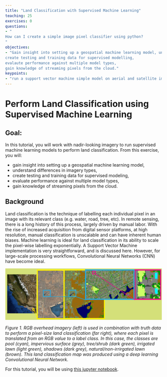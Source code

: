```yaml
---
title: "Land Classification with Supervised Machine Learning"
teaching: 25
exercises: 0
questions:
- "
How can I create a simple image pixel classifier using python?
"
objectives:
- "Gain insight into setting up a geospatial machine learning model, understand differences in imagery types,
create testing and training data for supervised modelling,
evalaute performance against multiple model types,
gain knowledge of streaming pixels from the cloud."
keypoints:
- "run a support vector machine simple model on aerial and satellite imagery streaming from the cloud."
---
```


# Perform Land Classification using Supervised Machine Learning

## Goal:

In this tutorial, you will work with nadir-looking imagery to run supervised machine learning models to perform land classification. From this exercise, you will:
* gain insight into setting up a geospatial machine learning model,
* understand differences in imagery types,
* create testing and training data for supervised modeling,
* evaluate performance against multiple model types,
* gain knowledge of streaming pixels from the cloud.

## Background

Land classification is the technique of labelling each individual pixel in an image with its relevant class (e.g. water, road, tree, etc). In remote sensing, there is a long history of this process, largely driven by manual labor. With the rise of increased acquisition from digital sensor platforms, at high resolution, manual classification is unscalable and can have inherent human biases. Machine learning is ideal for land classification in its ability to scale the pixel-wise labelling exponentially. A Support Vector Machine implementation is very straightforward, and is discussed here. However, for large-scale processing workflows, Convolutional Neural Networks (CNN) have become ideal.

![alt-text](../assets/img/lc.png "Logo Title Text 1")

<i> Figure 1. RGB overhead imagery (left) is used in combination with truth data to perform a pixel-size land classification (far right), where each pixel is translated from an RGB value to a label class. In this case, the classes are pool (cyan), impervious surface (grey), tree/shrub (dark green), irrigated lawn (light green), shadows (dark grey), natural/non-irrirgated lawn (brown). This land classification map was produced using a deep learning Convolutional Neural Network. </i>

For this tutorial, you will be using [this jupyter notebook](../code/demo_landclassification.ipynb).
